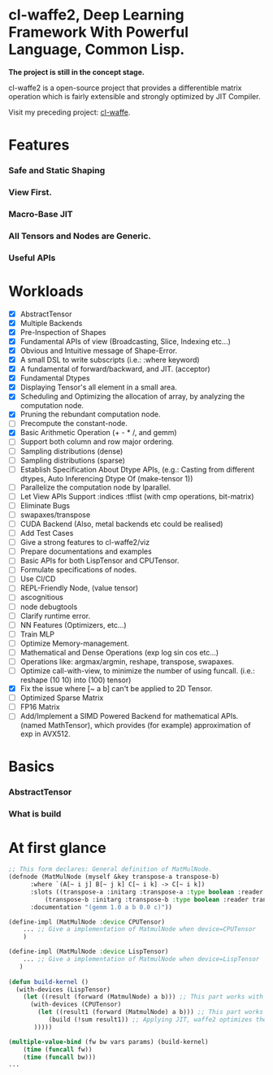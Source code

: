 
# cl-waffe2, Deep Learning Framework With Powerful Language, Common Lisp.

**The project is still in the concept stage.**

cl-waffe2 is a open-source project that provides a differentible matrix operation which is fairly extensible and strongly optimized by JIT Compiler.

Visit my preceding project: [cl-waffe](https://github.com/hikettei/cl-waffe).

# Features

### Safe and Static Shaping

### View First.

### Macro-Base JIT

### All Tensors and Nodes are Generic.

### Useful APIs

# Workloads

- [x] AbstractTensor
- [x] Multiple Backends
- [x] Pre-Inspection of Shapes
- [x] Fundamental APIs of view (Broadcasting, Slice, Indexing etc...)
- [x] Obvious and Intuitive message of Shape-Error.
- [x] A small DSL to write subscripts (i.e.: :where keyword)
- [x] A fundamental of forward/backward, and JIT. (acceptor)
- [x] Fundamental Dtypes
- [x] Displaying Tensor's all element in a small area.
- [x] Scheduling and Optimizing the allocation of array, by analyzing the computation node.
- [x] Pruning the rebundant computation node.
- [ ] Precompute the constant-node.
- [x] Basic Arithmetic Operation (+ - * /, and gemm)
- [ ] Support both column and row major ordering.
- [ ] Sampling distributions (dense)
- [ ] Sampling distributions (sparse)
- [ ] Establish Specification About Dtype APIs, (e.g.: Casting from different dtypes, Auto Inferencing Dtype Of (make-tensor 1))
- [ ] Parallelize the computation node by lparallel.
- [ ] Let View APIs Support :indices :tflist (with cmp operations, bit-matrix)
- [ ] Eliminate Bugs
- [ ] swapaxes/transpose
- [ ] CUDA Backend (Also, metal backends etc could be realised)
- [ ] Add Test Cases
- [ ] Give a strong features to cl-waffe2/viz
- [ ] Prepare documentations and examples
- [ ] Basic APIs for both LispTensor and CPUTensor.
- [ ] Formulate specifications of nodes.
- [ ] Use Cl/CD
- [ ] REPL-Friendly Node, (value tensor)
- [ ] ascognitious
- [ ] node debugtools
- [ ] Clarify runtime error.
- [ ] NN Features (Optimizers, etc...)
- [ ] Train MLP
- [ ] Optimize Memory-management.
- [ ] Mathematical and Dense Operations (exp log sin cos etc...)
- [ ] Operations like: argmax/argmin, reshape, transpose, swapaxes.
- [ ] Optimize call-with-view, to minimize the number of using funcall. (i.e.: reshape (10 10) into (100) tensor)
- [x] Fix the issue where [~ a b] can't be applied to 2D Tensor.
- [ ] Optimized Sparse Matrix
- [ ] FP16 Matrix
- [ ] Add/Implement a SIMD Powered Backend for mathematical APIs. (named MathTensor), which provides (for example) approximation of exp in AVX512.

# Basics

### AbstractTensor

### What is build


# At first glance

```lisp
;; This form declares: General definition of MatMulNode.
(defnode (MatMulNode (myself &key transpose-a transpose-b)
	  :where `(A[~ i j] B[~ j k] C[~ i k] -> C[~ i k])
	  :slots ((transpose-a :initarg :transpose-a :type boolean :reader trans-a?)
		  (transpose-b :initarg :transpose-b :type boolean :reader trans-b?))
	  :documentation "(gemm 1.0 a b 0.0 c)"))

(define-impl (MatMulNode :device CPUTensor)
    ... ;; Give a implementation of MatmulNode when device=CPUTensor
    )

(define-impl (MatMulNode :device LispTensor)
    ... ;; Give a implementation of MatmulNode when device=LispTensor
   )
   
(defun build-kernel ()
  (with-devices (LispTensor)
    (let ((result (forward (MatmulNode) a b))) ;; This part works with Lisp
      (with-devices (CPUTensor)
        (let ((result1 (forward (MatmulNode) a b))) ;; This part works with BLAS
           (build (!sum result1)) ;; Applying JIT, waffe2 optimizes the computation node, memory-allocation, thread scheduling, etc...
	   )))))

(multiple-value-bind (fw bw vars params) (build-kernel)
    (time (funcall fw))
    (time (funcall bw)))
...
```

